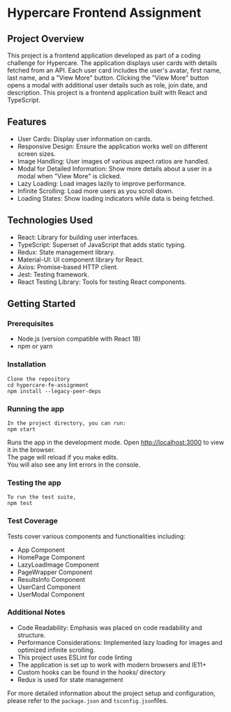 # Hypercare Frontend Assignment

## Project Overview
This project is a frontend application developed as part of a coding challenge for Hypercare. The application displays user cards with details fetched from an API. Each user card includes the user's avatar, first name, last name, and a "View More" button. Clicking the "View More" button opens a modal with additional user details such as role, join date, and description.
This project is a frontend application built with React and TypeScript.

## Features

+ User Cards: Display user information on cards.
+ Responsive Design: Ensure the application works well on different screen sizes.
+ Image Handling: User images of various aspect ratios are handled.
+ Modal for Detailed Information: Show more details about a user in a modal when "View More" is clicked.
+ Lazy Loading: Load images lazily to improve performance.
+ Infinite Scrolling: Load more users as you scroll down.
+ Loading States: Show loading indicators while data is being fetched.

## Technologies Used
+ React: Library for building user interfaces.
+ TypeScript: Superset of JavaScript that adds static typing.
+ Redux: State management library.
+ Material-UI: UI component library for React.
+ Axios: Promise-based HTTP client.
+ Jest: Testing framework.
+ React Testing Library: Tools for testing React components.

## Getting Started

### Prerequisites
+ Node.js (version compatible with React 18)
+ npm or yarn

### Installation

    Clone the repository
    cd hypercare-fe-assignment    
    npm install --legacy-peer-deps

### Running the app

    In the project directory, you can run:
    npm start

Runs the app in the development mode.
Open [http://localhost:3000](http://localhost:3000) to view it in the browser.\
The page will reload if you make edits.\
You will also see any lint errors in the console.

### Testing the app

    To run the test suite,
    npm test

### Test Coverage

Tests cover various components and functionalities including:
+ App Component
+ HomePage Component
+ LazyLoadImage Component
+ PageWrapper Component
+ ResultsInfo Component
+ UserCard Component
+ UserModal Component

### Additional Notes
+ Code Readability: Emphasis was placed on code readability and structure.
+ Performance Considerations: Implemented lazy loading for images and optimized infinite scrolling.
+ This project uses ESLint for code linting
+ The application is set up to work with modern browsers and IE11+
+ Custom hooks can be found in the hooks/ directory
+ Redux is used for state management

For more detailed information about the project setup and configuration, please refer to the `package.json` and `tsconfig.json`files.
